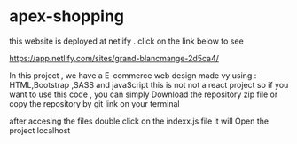# apex-shopping
this website is deployed at netlify . click on the link below to see

https://app.netlify.com/sites/grand-blancmange-2d5ca4/

In this project , we have a E-commerce web design made vy using : HTML,Bootstrap ,SASS and javaScript
this is not not a react project so  if you want to use this code , you can simply Download the repository zip file 
or 
copy the repository by git link on your terminal 

after accesing the files  double click on the indexx.js file 
it will Open the project localhost 
